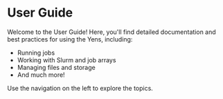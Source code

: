 # User Guide

Welcome to the User Guide! Here, you'll find detailed documentation and best practices for using the Yens, including:

- Running jobs 
- Working with Slurm and job arrays
- Managing files and storage
- And much more!

Use the navigation on the left to explore the topics.
